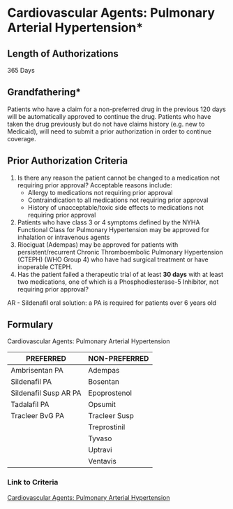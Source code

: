 # Cardiovascular Agents: Pulmonary Arterial Hypertension\*

## Length of Authorizations

365 Days

## Grandfathering\*

Patients who have a claim for a non-preferred drug in the previous 120 days will be automatically approved to continue the drug. Patients who have taken the drug previously but do not have claims history (e.g. new to Medicaid), will need to submit a prior authorization in order to continue coverage.

## Prior Authorization Criteria

1.  Is there any reason the patient cannot be changed to a medication not requiring prior approval? Acceptable reasons include:
    -   Allergy to medications not requiring prior approval
    -   Contraindication to all medications not requiring prior approval
    -   History of unacceptable/toxic side effects to medications not requiring prior approval
2.  Patients who have class 3 or 4 symptoms defined by the NYHA Functional Class for Pulmonary Hypertension may be approved for inhalation or intravenous agents
3.  Riociguat (Adempas) may be approved for patients with persistent/recurrent Chronic Thromboembolic Pulmonary Hypertension (CTEPH) (WHO Group 4) who have had surgical treatment or have inoperable CTEPH.
4.  Has the patient failed a therapeutic trial of at least **30 days** with at least two medications, one of which is a Phosphodiesterase-5 Inhibitor, not requiring prior approval?

AR - Sildenafil oral solution: a PA is required for patients over 6 years old

## Formulary

Cardiovascular Agents: Pulmonary Arterial Hypertension

| PREFERRED             | NON-PREFERRED |
|-----------------------|---------------|
| Ambrisentan PA        | Adempas       |
| Sildenafil PA         | Bosentan      |
| Sildenafil Susp AR PA | Epoprostenol  |
| Tadalafil PA          | Opsumit       |
| Tracleer BvG PA       | Tracleer Susp |
|                       | Treprostinil  |
|                       | Tyvaso        |
|                       | Uptravi       |
|                       | Ventavis      |

### Link to Criteria

[Cardiovascular Agents: Pulmonary Arterial Hypertension](https://pharmacy.medicaid.ohio.gov/sites/default/files/20220415_UPDL_Criteria_FINAL_.pdf#page=20)
